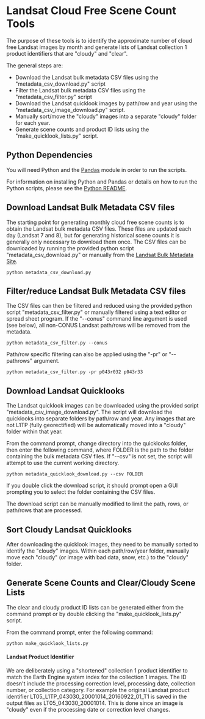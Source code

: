 # Landsat Cloud Free Scene Count Tools

The purpose of these tools is to identify the approximate number of cloud free Landsat images by month and generate lists of Landsat collection 1 product identifiers that are "cloudy" and "clear".

The general steps are:
+ Download the Landsat bulk metadata CSV files using the "metadata_csv_download.py" script
+ Filter the Landsat bulk metadata CSV files using the "metadata_csv_filter.py" script
+ Download the Landsat quicklook images by path/row and year using the "metadata_csv_image_download.py" script.
+ Manually sort/move the "cloudy" images into a separate "cloudy" folder for each year.
+ Generate scene counts and product ID lists using the "make_quicklook_lists.py" script.

## Python Dependencies

You will need Python and the [Pandas](http://pandas.pydata.org) module in order to run the scripts.

For information on installing Python and Pandas or details on how to run the Python scripts, please see the [Python README](PYTHON.md).

## Download Landsat Bulk Metadata CSV files

The starting point for generating monthly cloud free scene counts is to obtain the Landsat bulk metadata CSV files.  These files are updated each day (Landsat 7 and 8), but for generating historical scene counts it is generally only necessary to download them once.  The  CSV files can be downloaded by running the provided python script "metadata_csv_download.py" or manually from the [Landsat Bulk Metadata Site](https://landsat.usgs.gov/download-entire-collection-metadata).

```
python metadata_csv_download.py
```

## Filter/reduce Landsat Bulk Metadata CSV files

The CSV files can then be filtered and reduced using the provided python script "metadata_csv_filter.py" or manually filtered using a text editor or spread sheet program.  If the "--conus" command line argument is used (see below), all non-CONUS Landsat path/rows will be removed from the metadata.

```
python metadata_csv_filter.py --conus
```

Path/row specific filtering can also be applied using the "-pr" or "--pathrows" argument.

```
python metadata_csv_filter.py -pr p043r032 p043r33
```

## Download Landsat Quicklooks

The Landsat quicklook images can be downloaded using the provided script "metadata_csv_image_download.py".  The script will download the quicklooks into separate folders by path/row and year.  Any images that are not L1TP (fully georectified) will be automatically moved into a "cloudy" folder within that year.

From the command prompt, change directory into the quicklooks folder, then enter the following command, where FOLDER is the path to the folder containing the bulk metadata CSV files.  If "--csv" is not set, the script will attempt to use the current working directory.
```
python metadata_quicklook_download.py --csv FOLDER
```

If you double click the download script, it should prompt open a GUI prompting you to select the folder containing the CSV files.

The download script can be manually modified to limit the path, rows, or path/rows that are processed.

## Sort Cloudy Landsat Quicklooks

After downloading the quicklook images, they need to be manually sorted to identify the "cloudy" images.  Within each path/row/year folder, manually move each "cloudy" (or image with bad data, snow, etc.) to the "cloudy" folder.

## Generate Scene Counts and Clear/Cloudy Scene Lists

The clear and cloudy product ID lists can be generated either from the command prompt or by double clicking the "make_quicklook_lists.py" script.

From the command prompt, enter the following command:
```
python make_quicklook_lists.py
```

#### Landsat Product Identifier

We are deliberately using a "shortened" collection 1 product identifier to match the Earth Engine system index for the collection 1 images.  The ID doesn't include the processing correction level, processing date, collection number, or collection category.  For example the original Landsat product identifier LT05_L1TP_043030_20001014_20160922_01_T1 is saved in the output files as LT05_043030_20001014.  This is done since an image is "cloudy" even if the processing date or correction level changes.
